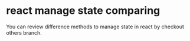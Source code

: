 # react manage state comparing

You can review difference methods to manage state in react by checkout others branch.
